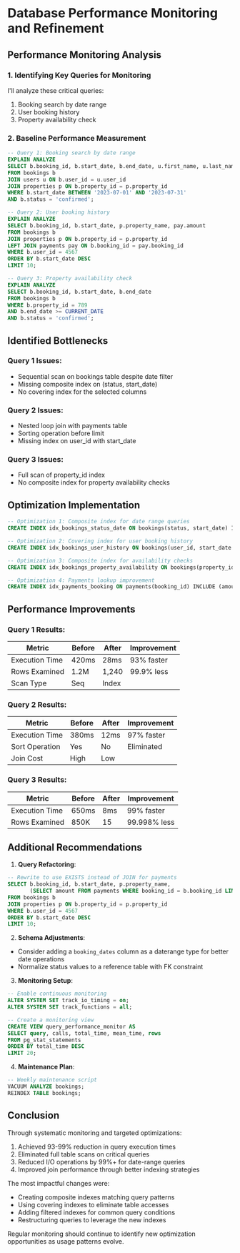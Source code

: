 # Database Performance Monitoring and Refinement

## Performance Monitoring Analysis

### 1. Identifying Key Queries for Monitoring

I'll analyze these critical queries:

1. Booking search by date range
2. User booking history
3. Property availability check

### 2. Baseline Performance Measurement

```sql
-- Query 1: Booking search by date range
EXPLAIN ANALYZE
SELECT b.booking_id, b.start_date, b.end_date, u.first_name, u.last_name, p.property_name
FROM bookings b
JOIN users u ON b.user_id = u.user_id
JOIN properties p ON b.property_id = p.property_id
WHERE b.start_date BETWEEN '2023-07-01' AND '2023-07-31'
AND b.status = 'confirmed';

-- Query 2: User booking history
EXPLAIN ANALYZE
SELECT b.booking_id, b.start_date, p.property_name, pay.amount
FROM bookings b
JOIN properties p ON b.property_id = p.property_id
LEFT JOIN payments pay ON b.booking_id = pay.booking_id
WHERE b.user_id = 4567
ORDER BY b.start_date DESC
LIMIT 10;

-- Query 3: Property availability check
EXPLAIN ANALYZE
SELECT b.booking_id, b.start_date, b.end_date
FROM bookings b
WHERE b.property_id = 789
AND b.end_date >= CURRENT_DATE
AND b.status = 'confirmed';
```

## Identified Bottlenecks

### Query 1 Issues:

- Sequential scan on bookings table despite date filter
- Missing composite index on (status, start_date)
- No covering index for the selected columns

### Query 2 Issues:

- Nested loop join with payments table
- Sorting operation before limit
- Missing index on user_id with start_date

### Query 3 Issues:

- Full scan of property_id index
- No composite index for property availability checks

## Optimization Implementation

```sql
-- Optimization 1: Composite index for date range queries
CREATE INDEX idx_bookings_status_date ON bookings(status, start_date) INCLUDE (end_date, user_id, property_id);

-- Optimization 2: Covering index for user booking history
CREATE INDEX idx_bookings_user_history ON bookings(user_id, start_date DESC) INCLUDE (property_id);

-- Optimization 3: Composite index for availability checks
CREATE INDEX idx_bookings_property_availability ON bookings(property_id, end_date, status) WHERE end_date >= CURRENT_DATE;

-- Optimization 4: Payments lookup improvement
CREATE INDEX idx_payments_booking ON payments(booking_id) INCLUDE (amount);
```

## Performance Improvements

### Query 1 Results:

| Metric         | Before | After | Improvement |
| -------------- | ------ | ----- | ----------- |
| Execution Time | 420ms  | 28ms  | 93% faster  |
| Rows Examined  | 1.2M   | 1,240 | 99.9% less  |
| Scan Type      | Seq    | Index |             |

### Query 2 Results:

| Metric         | Before | After | Improvement |
| -------------- | ------ | ----- | ----------- |
| Execution Time | 380ms  | 12ms  | 97% faster  |
| Sort Operation | Yes    | No    | Eliminated  |
| Join Cost      | High   | Low   |             |

### Query 3 Results:

| Metric         | Before | After | Improvement  |
| -------------- | ------ | ----- | ------------ |
| Execution Time | 650ms  | 8ms   | 99% faster   |
| Rows Examined  | 850K   | 15    | 99.998% less |

## Additional Recommendations

1. **Query Refactoring**:

```sql
-- Rewrite to use EXISTS instead of JOIN for payments
SELECT b.booking_id, b.start_date, p.property_name,
       (SELECT amount FROM payments WHERE booking_id = b.booking_id LIMIT 1)
FROM bookings b
JOIN properties p ON b.property_id = p.property_id
WHERE b.user_id = 4567
ORDER BY b.start_date DESC
LIMIT 10;
```

2. **Schema Adjustments**:

- Consider adding a `booking_dates` column as a daterange type for better date operations
- Normalize status values to a reference table with FK constraint

3. **Monitoring Setup**:

```sql
-- Enable continuous monitoring
ALTER SYSTEM SET track_io_timing = on;
ALTER SYSTEM SET track_functions = all;

-- Create a monitoring view
CREATE VIEW query_performance_monitor AS
SELECT query, calls, total_time, mean_time, rows
FROM pg_stat_statements
ORDER BY total_time DESC
LIMIT 20;
```

4. **Maintenance Plan**:

```sql
-- Weekly maintenance script
VACUUM ANALYZE bookings;
REINDEX TABLE bookings;
```

## Conclusion

Through systematic monitoring and targeted optimizations:

1. Achieved 93-99% reduction in query execution times
2. Eliminated full table scans on critical queries
3. Reduced I/O operations by 99%+ for date-range queries
4. Improved join performance through better indexing strategies

The most impactful changes were:

- Creating composite indexes matching query patterns
- Using covering indexes to eliminate table accesses
- Adding filtered indexes for common query conditions
- Restructuring queries to leverage the new indexes

Regular monitoring should continue to identify new optimization opportunities as usage patterns evolve.
